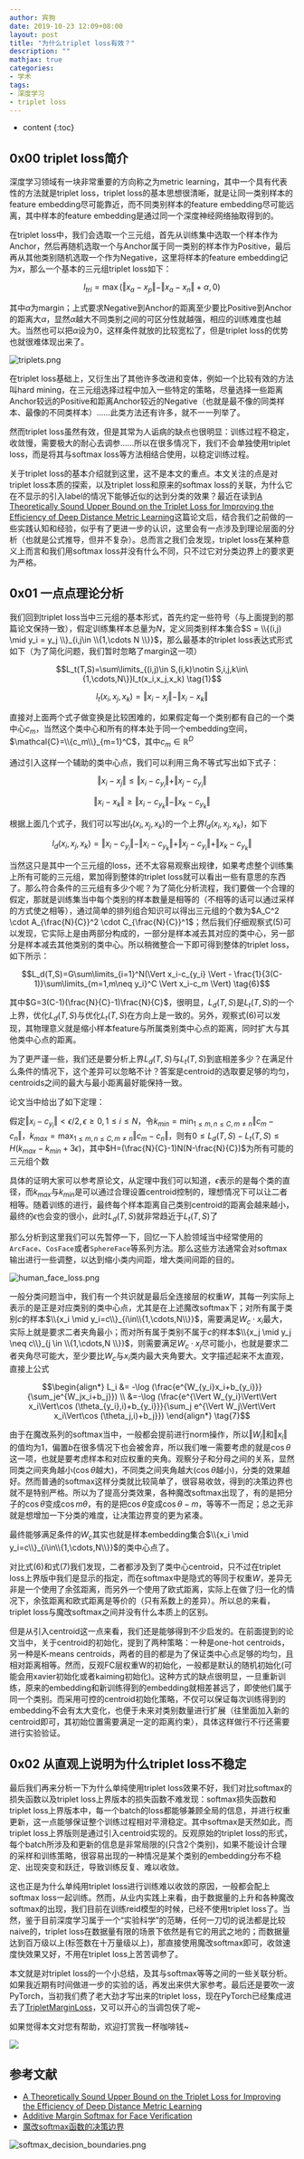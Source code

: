 ```yaml
---
author: 宾狗
date: 2019-10-23 12:09+08:00
layout: post
title: "为什么triplet loss有效？"
description: ""
mathjax: true
categories:
- 学术
tags:
- 深度学习
- triplet loss
---
```


* content
{:toc}


##  0x00 triplet loss简介

深度学习领域有一块非常重要的方向称之为metric learning，其中一个具有代表性的方法就是triplet loss，triplet loss的基本思想很清晰，就是让同一类别样本的feature embedding尽可能靠近，而不同类别样本的feature embedding尽可能远离，其中样本的feature embedding是通过同一个深度神经网络抽取得到的。






在triplet loss中，我们会选取一个三元组，首先从训练集中选取一个样本作为Anchor，然后再随机选取一个与Anchor属于同一类别的样本作为Positive，最后再从其他类别随机选取一个作为Negative，这里将样本的feature embedding记为$x$，那么一个基本的三元组triplet loss如下：

$$l_{tri}=\max (\Vert x_a - x_p \Vert - \Vert x_a - x_n \Vert + \alpha, 0)$$

其中$\alpha$为margin；上式要求Negative到Anchor的距离至少要比Positive到Anchor的距离大$\alpha$，显然$\alpha$越大不同类别之间的可区分性就越强，相应的训练难度也越大。当然也可以把$\alpha$设为0，这样条件就放的比较宽松了，但是triplet loss的优势也就很难体现出来了。

![triplets.png](https://i.loli.net/2019/10/23/Yr3I9ayivw5cXou.png)

在triplet loss基础上，又衍生出了其他许多改进和变体，例如一个比较有效的方法叫hard mining，在三元组选择过程中加入一些特定的策略，尽量选择一些距离Anchor较远的Positive和距离Anchor较近的Negative（也就是最不像的同类样本、最像的不同类样本）……此类方法还有许多，就不一一列举了。

然而triplet loss虽然有效，但是其常为人诟病的缺点也很明显：训练过程不稳定，收敛慢，需要极大的耐心去调参……所以在很多情况下，我们不会单独使用triplet loss，而是将其与softmax loss等方法相结合使用，以稳定训练过程。

关于triplet loss的基本介绍就到这里，这不是本文的重点。本文关注的点是对triplet loss本质的探索，以及triplet loss和原来的softmax loss的关联，为什么它在不显示的引入label的情况下能够近似的达到分类的效果？最近在读到[A Theoretically Sound Upper Bound on the Triplet Loss for Improving the Efficiency of Deep Distance Metric Learning](https://arxiv.org/pdf/1904.08720.pdf)这篇论文后，结合我们之前做的一些实践认知和经验，似乎有了更进一步的认识，这里会有一点涉及到理论层面的分析（也就是公式推导，但并不复杂）。总而言之我们会发现，triplet loss在某种意义上而言和我们用softmax loss并没有什么不同，只不过它对分类边界上的要求更为严格。

## 0x01 一点点理论分析

我们回到triplet loss当中三元组的基本形式，首先约定一些符号（与上面提到的那篇论文保持一致），假定训练集样本总量为$N$，定义同类别样本集合$S = \\{(i,j) \mid y_i = y_j \\}_{i,j\in \\{1,\cdots N \\}}$，那么最基本的triplet loss表达式形式如下（为了简化问题，我们暂时忽略了margin这一项）

$$L_t(T,S)=\sum\limits_{(i,j)\in S,(i,k)\notin S,i,j,k\in\{1,\cdots,N\}}l_t(x_i,x_j,x_k) \tag{1}$$

$$l_t(x_i,x_j,x_k)=\Vert x_i-x_j \Vert - \Vert x_i - x_k \Vert \tag{2}$$

直接对上面两个式子做变换是比较困难的，如果假定每一个类别都有自己的一个类中心$c_m$，当然这个类中心和所有的样本处于同一个embedding空间，$\mathcal{C}=\\{c_m\\}_{m=1}^C$，其中$c_m\in \mathbb{R}^D$

通过引入这样一个辅助的类中心点，我们可以利用三角不等式写出如下式子：

$$\Vert x_i-x_j \Vert \leq \Vert x_i-c_{y_i} \Vert + \Vert x_j-c_{y_i} \Vert \tag{3}$$

$$\Vert x_i - x_k \Vert \geq \Vert x_i-c_{y_k} \Vert - \Vert x_k-c_{y_k} \Vert \tag{4}$$

根据上面几个式子，我们可以写出$l_t(x_i,x_j,x_k)$的一个上界$l_d(x_i,x_j,x_k)$，如下

$$l_d(x_i,x_j,x_k)=\Vert x_i-c_{y_i} \Vert - \Vert x_i-c_{y_k} \Vert + \Vert x_j-c_{y_i} \Vert + \Vert x_k-c_{y_k} \Vert \tag{5}$$

当然这只是其中一个三元组的loss，还不太容易观察出规律，如果考虑整个训练集上所有可能的三元组，累加得到整体的triplet loss就可以看出一些有意思的东西了。那么符合条件的三元组有多少个呢？为了简化分析流程，我们要做一个合理的假定，那就是训练集当中每个类别的样本数量是相等的（不相等的话可以通过采样的方式使之相等），通过简单的排列组合知识可以得出三元组的个数为$A_C^2 \cdot A_{\frac{N}{C}}^2 \cdot C_{\frac{N}{C}}^1$；然后我们仔细观察式(5)可以发现，它实际上是由两部分构成的，一部分是样本减去其对应的类中心，另一部分是样本减去其他类别的类中心。所以稍微整合一下即可得到整体的triplet loss，如下所示：

$$L_d(T,S)=G\sum\limits_{i=1}^N(\Vert x_i-c_{y_i} \Vert - \frac{1}{3(C-1)}\sum\limits_{m=1,m\neq y_i}^C \Vert x_i-c_m \Vert) \tag{6}$$

其中$G=3(C-1)(\frac{N}{C}-1)\frac{N}{C}$，很明显，$L_d(T,S)$是$L_t(T,S)$的一个上界，优化$L_d(T,S)$与优化$L_t(T,S)$在方向上是一致的。另外，观察式(6)可以发现，其物理意义就是缩小样本feature与所属类别类中心点的距离，同时扩大与其他类中心点的距离。

为了更严谨一些，我们还是要分析上界$L_d(T,S)$与$L_t(T,S)$到底相差多少？在满足什么条件的情况下，这个差异可以忽略不计？答案是centroid的选取要足够的均匀，centroids之间的最大与最小距离最好能保持一致。

论文当中给出了如下定理：

假定$\Vert x_i-c_{y_i}\Vert < \epsilon/2, \epsilon\geq0,1\leq i \leq N$，令$k_{min}=\min_{1\leq m,n\leq C,m\neq n}\Vert c_m-c_n \Vert$，$k_{max}=\max_{1\leq m,n\leq C,m\neq n} \Vert c_m-c_n\Vert$，则有$0\leq L_d(T,S)-L_t(T,S) \leq H(k_{max}-k_{min}+3\epsilon)$，其中$H=(\frac{N}{C}-1)N(N-\frac{N}{C})$为所有可能的三元组个数

具体的证明大家可以参考原论文，从定理中我们可以知道，$\epsilon$表示的是每个类的直径，而$k_{max}$与$k_{min}$是可以通过合理设置centroid控制的，理想情况下可以让二者相等。随着训练的进行，最终每个样本距离自己类别centroid的距离会越来越小，最终的$\epsilon$也会变的很小，此时$L_d(T,S)$就非常趋近于$L_t(T,S)$了

那么分析到这里我们可以先暂停一下，回忆一下人脸领域当中经常使用的`ArcFace`、`CosFace`或者`SphereFace`等系列方法。那么这些方法通常会对softmax输出进行一些调整，以达到缩小类内间距，增大类间间距的目的。

![human_face_loss.png](https://i.loli.net/2019/10/23/eMzO1xw9q4vK7dT.png)

一般分类问题当中，我们有一个共识就是最后全连接层的权重$W$，其每一列实际上表示的是正是对应类别的类中心点，尤其是在上述魔改softmax下；对所有属于类别$c$的样本$\\{x_i \mid y_i=c\\}_{i\in\\{1,\cdots,N\\}}$，需要满足$W_c \cdot x_i$最大，实际上就是要求二者夹角最小；而对所有属于类别不属于$c$的样本$\\{x_j \mid y_j \neq c\\}_{j \in \\{1,\cdots,N \\}}$，则需要满足$W_c \cdot x_j$尽可能小，也就是要求二者夹角尽可能大，至少要比$W_c$与$x_i$类内最大夹角要大。文字描述起来不太直观，直接上公式

$$\begin{align*} L_i &= -\log (\frac{e^{W_{y_i}x_i+b_{y_i}}}{\sum_je^{W_jx_i+b_j}}) \\ &=-\log (\frac{e^{\Vert W_{y_i}\Vert\Vert x_i\Vert\cos (\theta_{y_i},i)+b_{y_i}}}{\sum_j e^{\Vert W_j\Vert\Vert x_i\Vert\cos (\theta_j,i)+b_j}}) \end{align*} \tag{7}$$

由于在魔改系列的softmax当中，一般都会提前进行norm操作，所以$\Vert W_i\Vert$和$\Vert x_i\Vert$的值均为1，偏置$b$在很多情况下也会被舍弃，所以我们唯一需要考虑的就是$\cos\theta$这一项，也就是要考虑样本和对应权重的夹角。观察分子和分母之间的关系，显然同类之间夹角越小($\cos\theta$越大)，不同类之间夹角越大($\cos\theta$越小)，分类的效果越好。然而普通的softmax这样分类就比较简单了，很容易收敛，得到的决策边界也就不是特别严格。所以为了提高分类效果，各种魔改softmax出现了，有的是把分子的$\cos\theta$变成$\cos m\theta$，有的是把$\cos\theta$变成$\cos\theta-m$，等等不一而足；总之无非就是想增加一下分类的难度，让决策边界变的更为紧凑。

最终能够满足条件的$W_c$其实也就是样本embedding集合$\\{x_i \mid y_i=c\\}_{i\in\\{1,\cdots,N\\}}$的类中心点了。

对比式(6)和式(7)我们发现，二者都涉及到了类中心centroid，只不过在triplet loss上界版中我们是显示的指定，而在softmax中是隐式的等同于权重$W$，差异无非是一个使用了余弦距离，而另外一个使用了欧式距离，实际上在做了归一化的情况下，余弦距离和欧式距离是等价的（只有系数上的差异）。所以总的来看，triplet loss与魔改softmax之间并没有什么本质上的区别。

但是从引入centroid这一点来看，我们还是能够得到不少启发的。在前面提到的论文当中，关于centroid的初始化，提到了两种策略：一种是one-hot centroids，另一种是K-means centroids，两者的目的都是为了保证类中心点足够的均匀，且相对距离相等。然而，反观FC层权重W的初始化，一般都是默认的随机初始化(可能会用xavier初始化或者kaiming初始化)。这种方式的缺点很明显，一旦重新训练，原来的embedding和新训练得到的embedding就相差甚远了，即使他们属于同一个类别。而采用可控的centroid初始化策略，不仅可以保证每次训练得到的embedding不会有太大变化，也便于未来对类别数量进行扩展（往里面加入新的centroid即可，其初始位置需要满足一定的距离约束），具体这样做行不行还需要进行实验验证。

## 0x02 从直观上说明为什么triplet loss不稳定

最后我们再来分析一下为什么单纯使用triplet loss效果不好，我们对比softmax的损失函数以及triplet loss上界版本的损失函数不难发现：softmax损失函数和triplet loss上界版本中，每一个batch的loss都能够兼顾全局的信息，并进行权重更新，这一点能够保证整个训练过程相对平滑稳定。其中softmax是天然如此，而triplet loss上界版则是通过引入centroid实现的。反观原始的triplet loss的形式，每个batch所涉及和更新的信息是非常局限的(只含2个类别)，如果不能设计合理的采样和训练策略，很容易出现的一种情况是某个类别的embedding分布不稳定、出现突变和跃迁，导致训练反复、难以收敛。

这也正是为什么单纯用triplet loss进行训练难以收敛的原因，一般都会配上softmax loss一起训练。然而，从业内实践上来看，由于数据量的上升和各种魔改softmax的出现，我们目前在训练reid模型的时候，已经不使用triplet loss了。当然，鉴于目前深度学习属于一个“实验科学”的范畴，任何一刀切的说法都是比较naive的，triplet loss在数据量有限的场景下依然是有它的用武之地的；而数据量达到百万级以上(标签数在十万量级以上)，那直接使用魔改softmax即可，收敛速度快效果又好，不用在triplet loss上苦苦调参了。

本文就是对triplet loss的一个小总结，及其与softmax等等之间的一些关联分析。如果我近期有时间做进一步的实验的话，再发出来供大家参考。最后还是要吹一波PyTorch，当初我们费了老大劲才写出来的triplet loss，现在PyTorch已经集成进去了[TripletMarginLoss](https://pytorch.org/docs/stable/nn.html#torch.nn.TripletMarginLoss)，又可以开心的当调包侠了呢~

如果觉得本文对您有帮助，欢迎打赏我一杯咖啡钱~

![](http://lc-cf2bfs1v.cn-n1.lcfile.com/184650991fae74643fd0.png)

## 参考文献

- [A Theoretically Sound Upper Bound on the Triplet Loss for Improving the Efficiency of Deep Distance Metric Learning](https://arxiv.org/pdf/1904.08720.pdf)
- [Additive Margin Softmax for Face Verification](https://arxiv.org/abs/1801.05599)
- [魔改softmax函数的决策边界](http://www.cbsr.ia.ac.cn/users/xiangyuzhu/papers/2019adaptiveface.pdf)

![softmax_decision_boundaries.png](https://i.loli.net/2019/10/23/wxXvJqQAE74gLMo.png)